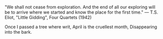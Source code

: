 "We shall not cease from exploration. 
And the end of all our exploring 
will be to arrive where we started 
and know the place for the first time."
— T.S. Eliot, "Little Gidding", Four Quartets (1942)

Once I passed a tree where writ,
April is the cruellest month,
Disappearing into the bark.

